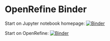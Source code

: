 # OpenRefine Binder

Start on Jupyter notebook homepage: [![Binder](https://mybinder.org/badge_logo.svg)](https://mybinder.org/v2/gh/SmithsonianWorkshops/2019-08-15-castle/binder-openrefine)

Start on OpenRefine: [![Binder](https://mybinder.org/badge_logo.svg)](https://mybinder.org/v2/gh/SmithsonianWorkshops/2019-08-15-castle/binder-openrefine?urlpath=openrefine)
